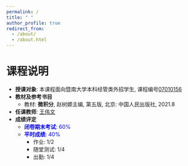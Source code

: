 ```yaml
---
permalink: /
title: " "
author_profile: true
redirect_from: 
  - /about/
  - /about.html
---
```

# 课程说明

* **授课对象**: 本课程面向暨南大学本科经管类外招学生, 课程编号<u>07010156</u>
* **教材及参考书目**
  * 教材: **微积分**, 赵树嫄主编, 第五版, 北京: 中国人民出版社, 2021.8
* **任课教师**: [王伟文](https://wangyuanhao.github.io)
* **成绩评定**
  * <font color=blue>**闭卷期末考试**: 60%</font>
  * <font color=blue>**平时成绩**: 40%</font>
    * 作业: 1/2
    * 随堂测试: 1/4
    * 出勤: 1/4
